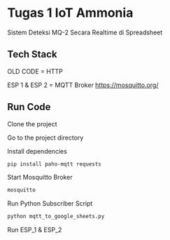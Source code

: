 
# Tugas 1 IoT Ammonia

Sistem Deteksi MQ-2 Secara Realtime di Spreadsheet


## Tech Stack

OLD CODE = HTTP

ESP 1 & ESP 2 = MQTT Broker https://mosquitto.org/
## Run Code

Clone the project

Go to the project directory

Install dependencies

```bash
pip install paho-mqtt requests
```

Start Mosquitto Broker

```bash
mosquitto
```

Run Python Subscriber Script

```bash
python mqtt_to_google_sheets.py
```

Run ESP_1 & ESP_2
